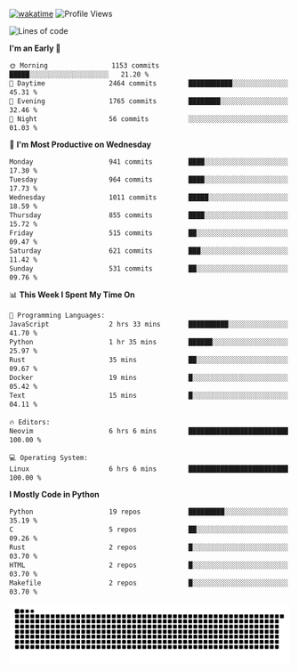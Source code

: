 [![wakatime](https://wakatime.com/badge/user/b920b284-3cde-4cd4-b72e-f7f22d050b16.svg)](https://wakatime.com/@b920b284-3cde-4cd4-b72e-f7f22d050b16)
![Profile Views](http://img.shields.io/badge/Profile%20Views-4586-blue)
<!--START_SECTION:waka-->
![Lines of code](https://img.shields.io/badge/From%20Hello%20World%20I%27ve%20Written-5.2%20million%20lines%20of%20code-blue)

**I'm an Early 🐤** 

```text
🌞 Morning                1153 commits        █████░░░░░░░░░░░░░░░░░░░░   21.20 % 
🌆 Daytime                2464 commits        ███████████░░░░░░░░░░░░░░   45.31 % 
🌃 Evening                1765 commits        ████████░░░░░░░░░░░░░░░░░   32.46 % 
🌙 Night                  56 commits          ░░░░░░░░░░░░░░░░░░░░░░░░░   01.03 % 
```
📅 **I'm Most Productive on Wednesday** 

```text
Monday                   941 commits         ████░░░░░░░░░░░░░░░░░░░░░   17.30 % 
Tuesday                  964 commits         ████░░░░░░░░░░░░░░░░░░░░░   17.73 % 
Wednesday                1011 commits        █████░░░░░░░░░░░░░░░░░░░░   18.59 % 
Thursday                 855 commits         ████░░░░░░░░░░░░░░░░░░░░░   15.72 % 
Friday                   515 commits         ██░░░░░░░░░░░░░░░░░░░░░░░   09.47 % 
Saturday                 621 commits         ███░░░░░░░░░░░░░░░░░░░░░░   11.42 % 
Sunday                   531 commits         ██░░░░░░░░░░░░░░░░░░░░░░░   09.76 % 
```


📊 **This Week I Spent My Time On** 

```text
💬 Programming Languages: 
JavaScript               2 hrs 33 mins       ██████████░░░░░░░░░░░░░░░   41.70 % 
Python                   1 hr 35 mins        ██████░░░░░░░░░░░░░░░░░░░   25.97 % 
Rust                     35 mins             ██░░░░░░░░░░░░░░░░░░░░░░░   09.67 % 
Docker                   19 mins             █░░░░░░░░░░░░░░░░░░░░░░░░   05.42 % 
Text                     15 mins             █░░░░░░░░░░░░░░░░░░░░░░░░   04.11 % 

🔥 Editors: 
Neovim                   6 hrs 6 mins        █████████████████████████   100.00 % 

💻 Operating System: 
Linux                    6 hrs 6 mins        █████████████████████████   100.00 % 
```

**I Mostly Code in Python** 

```text
Python                   19 repos            █████████░░░░░░░░░░░░░░░░   35.19 % 
C                        5 repos             ██░░░░░░░░░░░░░░░░░░░░░░░   09.26 % 
Rust                     2 repos             █░░░░░░░░░░░░░░░░░░░░░░░░   03.70 % 
HTML                     2 repos             █░░░░░░░░░░░░░░░░░░░░░░░░   03.70 % 
Makefile                 2 repos             █░░░░░░░░░░░░░░░░░░░░░░░░   03.70 % 
```




<!--END_SECTION:waka-->
![Snake animation](https://raw.githubusercontent.com/timmypidashev/timmypidashev/main/commits.svg)
